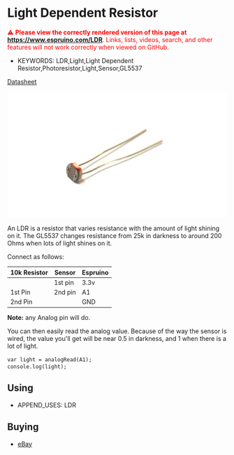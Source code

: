 <!--- Copyright (c) 2013 Gordon Williams, Pur3 Ltd. See the file LICENSE for copying permission. -->
Light Dependent Resistor
=====================

<span style="color:red">:warning: **Please view the correctly rendered version of this page at https://www.espruino.com/LDR**. Links, lists, videos, search, and other features will not work correctly when viewed on GitHub.</span>

* KEYWORDS: LDR,Light,Light Dependent Resistor,Photoresistor,Light,Sensor,GL5537

[Datasheet](/datasheets/GL5537.pdf)

![Light Sensor](LDR/GL5537.jpg)

An LDR is a resistor that varies resistance with the amount of light shining on it. The GL5537 changes resistance from 25k in darkness to around 200 Ohms when lots of light shines on it.

Connect as follows:

| 10k Resistor | Sensor  | Espruino   |
| ------- | ------- | ------- |
|         | 1st pin | 3.3v    |
| 1st Pin | 2nd pin | A1      |
| 2nd Pin |         | GND     |

**Note:** any Analog pin will do.

You can then easily read the analog value. Because of the way the sensor is wired, the value you'll get will be near 0.5 in darkness, and 1 when there is a lot of light.

```
var light = analogRead(A1);
console.log(light);
```

Using 
-----

* APPEND_USES: LDR

Buying
-----

* [eBay](http://www.ebay.com/sch/i.html?_nkw=GL5537)
